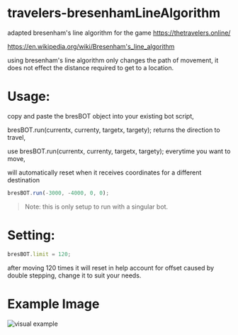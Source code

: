 # travelers-bresenhamLineAlgorithm
adapted bresenham's line algorithm for the game https://thetravelers.online/

https://en.wikipedia.org/wiki/Bresenham's_line_algorithm

using bresenham's line algorithm only changes the path of movement, it does not effect the distance required to get to a location.

# Usage:
copy and paste the bresBOT object into your existing bot script,

bresBOT.run(currentx, currenty, targetx, targety);
returns the direction to travel,

use bresBOT.run(currentx, currenty, targetx, targety); everytime you want to move,

will automatically reset when it receives coordinates for a different destination
```js
bresBOT.run(-3000, -4000, 0, 0);
```
> Note: this is only setup to run with a singular bot.

# Setting:
```js
bresBOT.limit = 120;
````
after moving 120 times it will reset in help account for offset caused by double stepping, change it to suit your needs.

# Example Image
![visual example](lines.png)
